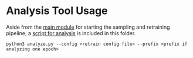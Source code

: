 # Analysis Tool Usage

Aside from the [main module](./__main__.py) for starting the sampling and retraining pipeline, a [script for analysis](./analyze.py) is included in this folder.

```
python3 analyze.py --config <retrain config file> --prefix <prefix if analyzing one epoch>
```